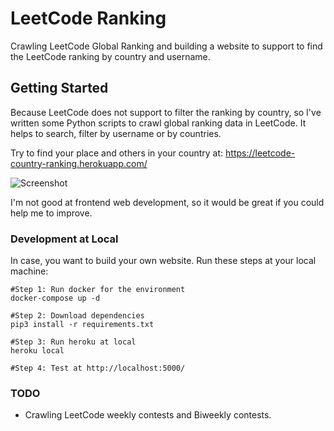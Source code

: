 # LeetCode Ranking
Crawling LeetCode Global Ranking and building a website to support to find the LeetCode ranking by country and username.

## Getting Started
Because LeetCode does not support to filter the ranking by country, so I've written some Python scripts to crawl global ranking data in LeetCode. It helps to search, filter by username or by countries.

Try to find your place and others in your country at: https://leetcode-country-ranking.herokuapp.com/

![Screenshot](https://i.ibb.co/RBd6z6x/Screen-Shot-2019-07-14-at-22-29-29.png)

I'm not good at frontend web development, so it would be great if you could help me to improve.

### Development at Local
In case, you want to build your own website. Run these steps at your local machine:
```
#Step 1: Run docker for the environment
docker-compose up -d

#Step 2: Download dependencies
pip3 install -r requirements.txt

#Step 3: Run heroku at local
heroku local

#Step 4: Test at http://localhost:5000/
```
### TODO
- Crawling LeetCode weekly contests and Biweekly contests.
